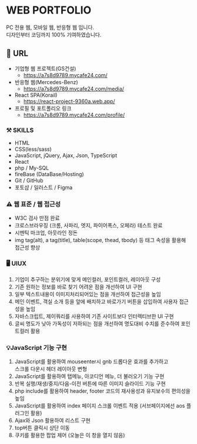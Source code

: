 # WEB PORTFOLIO

PC 전용 웹, 모바일 웹, 반응형 웹 입니다.<br>
디자인부터 코딩까지 100% 기여하였습니다. <br>

## 🔗 URL

- 기업형 웹 프로젝트(GS건설)
  - https://a7s8d9789.mycafe24.com/
- 반응형 웹(Mercedes-Benz)
  - https://a7s8d9789.mycafe24.com/media/
- React SPA(Korail)
  - https://react-project-9360a.web.app/
- 프로필 및 포트폴리오 링크
  - https://a7s8d9789.mycafe24.com/profile/

### ⚒️ SKILLS

- HTML
- CSS(less/sass)
- JavaScript, jQuery, Ajax, Json, TypeScript
- React
- php / My-SQL
- fireBase (DataBase/Hosting)
- Git / GitHub
- 포토샵 / 일러스트 / Figma

### ⚠️ 웹 표준 / 웹 접근성

- W3C 검사 만점 완료
- 크로스브라우징 (크롬, 사파리, 엣지, 파이어폭스, 오페라) 테스트 완료
- 시멘틱 마크업, 아웃라인 정돈
- img tag(alt), a tag(title), table(scope, thead, tbody) 등 태그 속성을 활용해 접근성 향상

### 🖥️ UIUX

1. 기업이 추구하는 분위기에 맞게 메인컬러, 포인트컬러, 레이아웃 구성
2. 기존 원하는 정보를 바로 찾기 어려운 점을 개선하여 UI 구현
3. 일부 텍스트내용이 이미지처리되어있는 점을 개선하여 접근성을 높임
4. 메인 이벤트, 객실 소개 등을 앞에 배치하고 바로가기 버튼을 삽입하여 사용자 접근성을 높임
5. 자바스크립트, 제이쿼리를 사용하여 기존 사이트보다 인터렉티브한 UI 구현
6. 글씨 명도가 낮아 가독성이 저하되는 점을 개선하여 명도대비 수치를 준수하여 포인트컬러 활용

### 💡JavaScript 기능 구현

1. JavaScript를 활용하여 mouseenter시 gnb 드롭다운 효과를 추가하고<br>
   스크롤 다운시 헤더 레이아웃 변형
2. JavaScript를 활용하여 탭메뉴, 아코디언 메뉴, 더 불러오기 기능 구현
3. 반복 실행/재생/중지/다음-이전 버튼에 따른 이미지 슬라이드 기능 구현
4. php include를 활용하여 header, footer 코드의 재사용성과 유지보수의 편의성을 높임
5. JavaScript를 활용하여 index 페이지 스크롤 이벤트 적용 (서브페이지에선 aos 플러그인 활용)
6. Ajax와 Json 활용하여 리스트 구현
7. top버튼 클릭시 상단 이동
8. 쿠키를 활용한 팝업 제어 (오늘은 이 창을 열지 않음)
